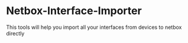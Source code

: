 # Netbox-Interface-Importer
This tools will help you import all your interfaces from devices to netbox directly 
